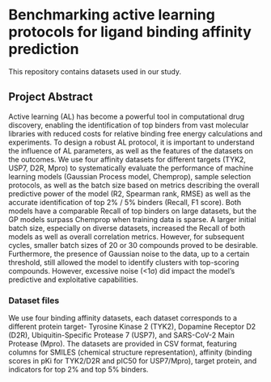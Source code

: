 # Benchmarking active learning protocols for ligand binding affinity prediction

This repository contains datasets used in our study.

## Project Abstract

Active learning (AL) has become a powerful tool in computational drug discovery, enabling the identification of top binders from vast molecular libraries with reduced costs for relative binding free energy calculations and experiments. To design a robust AL protocol, it is important to understand the influence of AL parameters, as well as the features of the datasets on the outcomes. We use four affinity datasets for different targets (TYK2, USP7, D2R, Mpro) to systematically evaluate the performance of machine learning models (Gaussian Process model, Chemprop), sample selection protocols, as well as the batch size based on metrics describing the overall predictive power of the model (R2, Spearman rank, RMSE) as well as the accurate identification of top 2% / 5% binders (Recall, F1 score). Both models have a comparable Recall of top binders on large datasets, but the GP models surpass Chemprop when training data is sparse. A larger initial batch size, especially on diverse datasets, increased the Recall of both models as well as overall correlation metrics. However, for subsequent cycles, smaller batch sizes of 20 or 30 compounds proved to be desirable. Furthermore, the presence of Gaussian noise to the data, up to a certain threshold, still allowed the model to identify clusters with top-scoring compounds. However, excessive noise (<1σ) did impact the model’s predictive and exploitative capabilities.

### Dataset files

We use four binding affinity datasets, each dataset corresponds to a different protein target- Tyrosine Kinase 2 (TYK2), Dopamine Receptor D2 (D2R), Ubiquitin-Specific Protease 7 (USP7), and SARS-CoV-2 Main Protease (Mpro). The datasets are provided in CSV format, featuring columns for SMILES (chemical structure representation), affinity (binding scores in pKi for TYK2/D2R and pIC50 for USP7/Mpro), target protein, and indicators for top 2% and top 5% binders.
